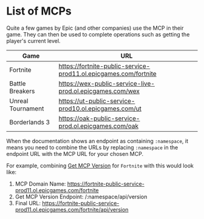 # List of MCPs
Quite a few games by Epic (and other companies) use the MCP in their game. They can then be used to complete operations such as getting the player's current level.

| Game | URL |
| - | - |
| Fortnite | https://fortnite-public-service-prod11.ol.epicgames.com/fortnite |
| Battle Breakers | https://wex-public-service-live-prod.ol.epicgames.com/wex |
| Unreal Tournament | https://ut-public-service-prod10.ol.epicgames.com/ut |
| Borderlands 3 | https://oak-public-service-prod.ol.epicgames.com/oak |

When the documentation shows an endpoint as containing `:namespace`, it means you need to combine the URLs by replacing `:namespace` in the endpoint URL with the MCP URL for your chosen MCP.

For example, combining [Get MCP Version](https://github.com/HarHarYT/EpicResearch/blob/master/docs/mcp/endpoints/get_mcp_version.md) for `Fortnite` with this would look like:
1) MCP Domain Name: https://fortnite-public-service-prod11.ol.epicgames.com/fortnite
2) Get MCP Version Endpoint: /:namespace/api/version
3) Final URL: https://fortnite-public-service-prod11.ol.epicgames.com/fortnite/api/version
